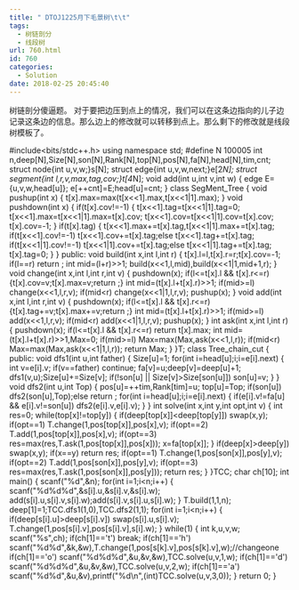 ```yaml
---
title: " DTOJ1225月下毛景树\t\t"
tags:
  - 树链剖分
  - 线段树
url: 760.html
id: 760
categories:
  - Solution
date: 2018-02-25 20:45:40
---
```


树链剖分傻逼题。 对于要把边压到点上的情况，我们可以在这条边指向的儿子边记录这条边的信息。那么边上的修改就可以转移到点上。那么剩下的修改就是线段树模板了。

#include<bits/stdc++.h>
using namespace std;
#define N 100005
int n,deep\[N\],Size\[N\],son\[N\],Rank\[N\],top\[N\],pos\[N\],fa\[N\],head\[N\],tim,cnt;
struct node{int u,v,w;}s\[N\];
struct edge{int u,v,w,next;}e\[2*N\];
struct segment{int l,r,v,max,tag,cov;}t\[4*N\];
void add(int u,int v,int w)
{
    edge E={u,v,w,head\[u\]};
    e\[++cnt\]=E;head\[u\]=cnt;
}
class SegMent_Tree
{
    void pushup(int x)
    {
        t\[x\].max=max(t\[x<<1\].max,t\[x<<1|1\].max);
    }
    void pushdown(int x)
    {
        if(t\[x\].cov!=-1)
        {
            t\[x<<1\].tag=t\[x<<1|1\].tag=0;
            t\[x<<1\].max=t\[x<<1|1\].max=t\[x\].cov;
            t\[x<<1\].cov=t\[x<<1|1\].cov=t\[x\].cov;
            t\[x\].cov=-1;
        }
        if(t\[x\].tag)
        {
            t\[x<<1\].max+=t\[x\].tag,t\[x<<1|1\].max+=t\[x\].tag;
            if(t\[x<<1\].cov!=-1) t\[x<<1\].cov+=t\[x\].tag;else t\[x<<1\].tag+=t\[x\].tag;
            if(t\[x<<1|1\].cov!=-1) t\[x<<1|1\].cov+=t\[x\].tag;else t\[x<<1|1\].tag+=t\[x\].tag;
            t\[x\].tag=0;
        }
    }
public:
    void build(int x,int l,int r)
    {
        t\[x\].l=l,t\[x\].r=r;t\[x\].cov=-1;
        if(l==r) return ;
        int mid=(l+r)>>1;
        build(x<<1,l,mid),build(x<<1|1,mid+1,r);
    }
    void change(int x,int l,int r,int v)
    {
        pushdown(x);
        if(l<=t\[x\].l && t\[x\].r<=r){t\[x\].cov=v;t\[x\].max=v;return ;}
        int mid=(t\[x\].l+t\[x\].r)>>1;
        if(mid>=l) change(x<<1,l,r,v);
        if(mid<r) change(x<<1|1,l,r,v);
        pushup(x);
    }
    void add(int x,int l,int r,int v)
    {
        pushdown(x);
        if(l<=t\[x\].l && t\[x\].r<=r){t\[x\].tag+=v;t\[x\].max+=v;return ;}
        int mid=(t\[x\].l+t\[x\].r)>>1;
        if(mid>=l) add(x<<1,l,r,v);
        if(mid<r) add(x<<1|1,l,r,v);
        pushup(x);
    }
    int ask(int x,int l,int r)
    {
        pushdown(x);
        if(l<=t\[x\].l && t\[x\].r<=r) return t\[x\].max;
        int mid=(t\[x\].l+t\[x\].r)>>1,Max=0;
        if(mid>=l) Max=max(Max,ask(x<<1,l,r));
        if(mid<r) Max=max(Max,ask(x<<1|1,l,r));
        return Max;
    }
}T;
class Tree\_chain\_cut
{
public:
    void dfs1(int u,int father)
    {
        Size\[u\]=1;
        for(int i=head\[u\];i;i=e\[i\].next)
        {
            int v=e\[i\].v;
            if(v==father) continue;
            fa\[v\]=u;deep\[v\]=deep\[u\]+1;
            dfs1(v,u);Size\[u\]+=Size\[v\];
            if(!son\[u\] || Size\[v\]>Size\[son\[u\]\]) son\[u\]=v;
        }
    }
    void dfs2(int u,int Top)
    {
        pos\[u\]=++tim,Rank\[tim\]=u;
        top\[u\]=Top;
        if(son\[u\]) dfs2(son\[u\],Top);else return ;
        for(int i=head\[u\];i;i=e\[i\].next)
        {
            if(e\[i\].v!=fa\[u\] && e\[i\].v!=son\[u\]) dfs2(e\[i\].v,e\[i\].v);
        }
    }
    int solve(int x,int y,int opt,int v)
    {
        int res=0;
        while(top\[x\]!=top\[y\])
        {
            if(deep\[top\[x\]\]<deep\[top\[y\]\]) swap(x,y);
            if(opt==1) T.change(1,pos\[top\[x\]\],pos\[x\],v);
            if(opt==2) T.add(1,pos\[top\[x\]\],pos\[x\],v);
            if(opt==3) res=max(res,T.ask(1,pos\[top\[x\]\],pos\[x\]));
            x=fa\[top\[x\]\];
        }
        if(deep\[x\]>deep\[y\]) swap(x,y);
        if(x==y) return res;
        if(opt==1) T.change(1,pos\[son\[x\]\],pos\[y\],v);
        if(opt==2) T.add(1,pos\[son\[x\]\],pos\[y\],v);
        if(opt==3) res=max(res,T.ask(1,pos\[son\[x\]\],pos\[y\]));
        return res;
    }
}TCC;
char ch\[10\];
int main()
{
    scanf("%d",&n);
    for(int i=1;i<n;i++) 
    {
        scanf("%d%d%d",&s\[i\].u,&s\[i\].v,&s\[i\].w);
        add(s\[i\].u,s\[i\].v,s\[i\].w);add(s\[i\].v,s\[i\].u,s\[i\].w);
    }
    T.build(1,1,n);
    deep\[1\]=1;TCC.dfs1(1,0),TCC.dfs2(1,1);
    for(int i=1;i<n;i++)
    {
        if(deep\[s\[i\].u\]>deep\[s\[i\].v\]) swap(s\[i\].u,s\[i\].v);
        T.change(1,pos\[s\[i\].v\],pos\[s\[i\].v\],s\[i\].w);
    }
    while(1)
    {
        int k,u,v,w;
        scanf("%s",ch);
        if(ch\[1\]=='t') break;
        if(ch\[1\]=='h') scanf("%d%d",&k,&w),T.change(1,pos\[s\[k\].v\],pos\[s\[k\].v\],w);//changeone
        if(ch\[1\]=='o') scanf("%d%d%d",&u,&v,&w),TCC.solve(u,v,1,w);
        if(ch\[1\]=='d') scanf("%d%d%d",&u,&v,&w),TCC.solve(u,v,2,w);
        if(ch\[1\]=='a') scanf("%d%d",&u,&v),printf("%d\\n",(int)TCC.solve(u,v,3,0));
    }
    return 0;
}